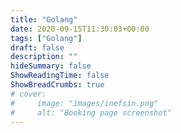 ```yaml
---
title: "Golang"
date: 2020-09-15T11:30:03+00:00
tags: ["Golang"]
draft: false
description: ""
hideSummary: false
ShowReadingTime: false
ShowBreadCrumbs: true
# cover:
#     image: "images/inefsin.png"
#     alt: "Booking page screenshot"
---
```


